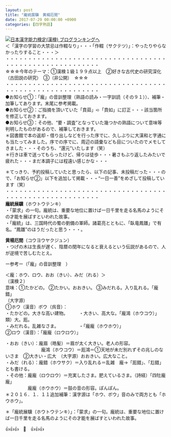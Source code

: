 ```yaml
---
layout: post
title: "龐統展驥　黄楊厄閏"
date: 2017-07-29 00:00:00 +0900
categories: [四字熟語]
---
```


[![](/syuusyuu9701/assets/images/龐統展驥-黄楊厄閏-br_c_3028_1.gif)](http://blog.with2.net/link.php?1659096:3028 "日本漢字能力検定(漢検) ブログランキングへ")[日本漢字能力検定(漢検) ブログランキングへ](http://blog.with2.net/link.php?1659096:3028)  
＜「漢字の学習の大禁忌は作輟なり」・・・「作輟（サクテツ）」：やったりやらなかったりすること・・・＞  
・・・・・・・・・・・・・・・・・・・・・・・・・・・・・・・・・・・・・・・・・・・・・・・・・・・・・・・・・  
☆☆☆今年のテーマ：①漢検１級１９９点以上　②好きな古代史の研究深化（古田説の研究）　③（非公開）　☆☆☆　　  
・・・・・・・・・・・・・・・・・・・・・・・・・・・・・・・・・・・・・・・・・・・・・・・・・・・・・・・・・  
●お知らせ①：「龐」の音訓整理（熟語の読み・一字訓読（その９１））、補筆・加筆してあります。末尾に参考掲載。  
●お知らせ②：ご指摘を頂いていた「賁茹」➪「賁如」に訂正・・・該当箇所を修正しておきます。  
●お知らせ③：その他、“要・調査”となっていた幾つかの熟語について意味等判明したものがあるので、補筆しておきます。  
＊図書館で本の返却・借り出しなどを行った序でに、久しぶりに大漢和と字通にも当たってみました。序での序でに、周辺の語彙なども目についたのでメモしてきました・・・そのうち、“還元”いたします（笑）  
＊行きは車で送ってもらったけど、帰りは徒歩・・・暑さもぶり返したみたいで疲れた・・・まだ本調子には程遠い感じかな・・・  
  
＊てっきり、予約投稿していたと思ったら、以下の記事、未投稿だった・・・ので、「お知らせ②」以下を追加して掲載・・・“一日一善”をめざして投稿しています（笑）  
・・・・・・・・・・・・・・・・・・・・・・・・・・・・・・・・・・・・・・・・・・・・・・・・・・・・・・・・・  
**龐統展驥**（ホウトウテンキ）  
・「蒙求」の一句。龐統は、重要な地位に置けば一日千里を走る名馬のようにその才能を展ばすといわれた故事。  
・「龐統」は、三国時代の蜀の劉備の軍師。諸葛亮とともに、「臥竜鳳雛」で有名。“鳳雛”のほうだったと思う・・・。  
  
**黄楊厄閏**（コウヨウヤクジュン）  
・つげの木は生長が遅く、陰暦の閏年になると衰えるという伝説があるので、人が逆境で苦しむたとえ。  
  
  
ー参考ー（「龐」の音訓整理　）  
  
＜龐：ホウ、ロウ、おお（きい）、みだ（れる）＞  
（漢検２）  
意味：①たかどの。 ②たかい。おおきい。 ③みだれる。入り乱れる。「龐錯」  
（大字源）  
①ホウ（漢音）ボウ（呉音）：  
・たかどの。大きな高い建物。　　　・大きい、高大な。「龐鴻（ホウコウ）」　類）大。厖。　  
・みだれる。乱雑なさま。　　　　　・「龐龐（ホウホウ）」  
②ロウ（漢音）：「龐龐（ロウロウ）」  
  
・おお（きい）：龐眉（皓髪）＝眉が太く大きい。老人の形容。  
　　　　　　　　龐鴻（ホウコウ）＝厖鴻＝①天地が未だ別れずその兆しのないさま　②大きい・広大　（大字源）おおきい。広大なこと。  
・みだ（れる）：龐錯（ホウサク）＝入り乱れる＝乱雑　龐→「厖錯」、「尨錯」とも書ける。  
・その他：龐龐（ロウロウ）＝充実したさま。肥えているさま。（詩経）「四牡龐龐」　  
　　　　　龐龐（ホウホウ）＝鼓の音の形容。ぽんぽん。　  
＊２０１６．１．１１追加補筆：漢字源は「ホウ、ボウ」音のみで両方とも「ホウホウ」。  
  
＊「龐統展驥（ホウトウテンキ）」：「蒙求」の一句。龐統は、重要な地位に置けば一日千里を走る名馬のようにその才能を展ばすといわれた故事。  
  
👍👍👍　🐔　👍👍👍